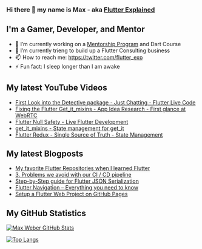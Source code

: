 ### Hi there 👋 my name is Max - aka [Flutter Explained](https://flutter-explained.dev)

## I'm a Gamer, Developer, and Mentor
- 🔭 I’m currently working on a [Mentorship Program](https://gumroad.com/l/ydgtfV) and Dart Course
- 🌱 I’m currently trieng to build up a Flutter Consulting business
- 📫 How to reach me: https://twitter.com/flutter_exp
- ⚡ Fun fact: I sleep longer than I am awake

## My latest YouTube Videos
<!-- YOUTUBE:START -->
- [First Look into the Detective package - Just Chatting - Flutter Live Code](https://www.youtube.com/watch?v=VqepK3GbMcw)
- [Fixing the Flutter Get_it_mixins - App Idea Research - First glance at WebRTC](https://www.youtube.com/watch?v=otth4ML_9_U)
- [Flutter Null Safety - Live Flutter Development](https://www.youtube.com/watch?v=gBF43NkBlg0)
- [get_it_mixins - State management for get_it](https://www.youtube.com/watch?v=xwGFGO2PZZo)
- [Flutter Redux - Single Source of Truth - State Management](https://www.youtube.com/watch?v=60_2HlagOzg)
<!-- YOUTUBE:END -->

## My latest Blogposts
<!-- BLOG-POST-LIST:START -->
- [My favorite Flutter Repositories when I learned Flutter](https://flutter-explained.dev/blog/flutter-repository-list/)
- [3. Problems we avoid with our CI / CD pipeline](https://flutter-explained.dev/blog/ci-cd-setup-codemagic/)
- [Step-by-Step guide for Flutter JSON Serialization](https://flutter-explained.dev/blog/flutter-json-serialization/)
- [Flutter Navigation – Everything you need to know](https://flutter-explained.dev/blog/three-ways-to-handle-flutter-navigation/)
- [Setup a Flutter Web Project on GitHub Pages](https://flutter-explained.dev/blog/setup-a-flutter-web-project-on-github-pages/)
<!-- BLOG-POST-LIST:END -->

## My GitHub Statistics
[![Max Weber GitHub Stats](https://github-readme-stats.vercel.app/api?username=md-weber&show_icons=true&theme=onedark)](https://github.com/anuraghazra/github-readme-stats)

[![Top Langs](https://github-readme-stats.vercel.app/api/top-langs/?username=md-weber)](https://github.com/anuraghazra/github-readme-stats)

